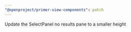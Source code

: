 ```yaml
---
"@openproject/primer-view-components": patch
---
```


Update the SelectPanel no results pane to a smaller height
